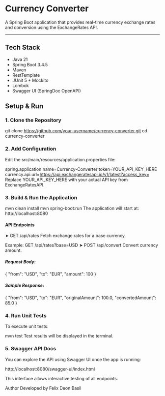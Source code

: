 # Currency Converter

A Spring Boot application that provides real-time currency exchange rates and conversion using the ExchangeRates API.

---

## Tech Stack

- Java 21  
- Spring Boot 3.4.5  
- Maven  
- RestTemplate  
- JUnit 5 + Mockito  
- Lombok  
- Swagger UI (SpringDoc OpenAPI)

##  Setup & Run

### 1. Clone the Repository

git clone https://github.com/your-username/currency-converter.git
cd currency-converter
### 2. Add Configuration
Edit the src/main/resources/application.properties file:

spring.application.name=Currency-Converter
token=YOUR_API_KEY_HERE
currency.api.url=https://api.exchangeratesapi.io/v1/latest?access_key=
Replace YOUR_API_KEY_HERE with your actual API key from ExchangeRatesAPI.

### 3. Build & Run the Application

mvn clean install
mvn spring-boot:run
The application will start at: http://localhost:8080

#### API Endpoints
➤ GET /api/rates
Fetch exchange rates for a base currency.

Example:
GET /api/rates?base=USD
➤ POST /api/convert
Convert currency amount.

##### Request Body:
{
  "from": "USD",
  "to": "EUR",
  "amount": 100
}
##### Sample Response:
{
  "from": "USD",
  "to": "EUR",
  "originalAmount": 100.0,
  "convertedAmount": 85.0
}
### 4. Run Unit Tests
To execute unit tests:

mvn test
Test results will be displayed in the terminal.

### 5. Swagger API Docs
You can explore the API using Swagger UI once the app is running:

http://localhost:8080/swagger-ui/index.html

This interface allows interactive testing of all endpoints.

Author
Developed by Felix Deon Basil


